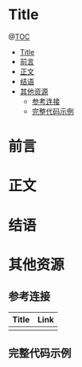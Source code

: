 # Title

@[TOC](文章目录)

<!-- TOC -->

- [Title](#title)
- [前言](#前言)
- [正文](#正文)
- [结语](#结语)
- [其他资源](#其他资源)
  - [参考连接](#参考连接)
  - [完整代码示例](#完整代码示例)

<!-- /TOC -->

# 前言

# 正文

# 结语

# 其他资源

## 参考连接

| Title | Link |
| ----- | ---- |
|       | []() |

## 完整代码示例

[]()
